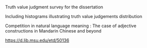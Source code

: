 
Truth value judgment survey for the dissertation

Including histograms illustrating truth value judgements distribution

Competition in natural language meaning : The case of adjective constructions in Mandarin Chinese and beyond

https://d.lib.msu.edu/etd/50136
